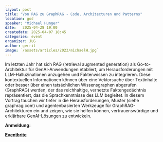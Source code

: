 ```yaml
---
layout: post
title: "Von RAG zu GraphRAG - Code, Architecturen und Patterns"
location: god
speaker: "Michael Hunger"
date:   2025-04-28 19:00
createdate: 2025-04-07 18:45
categories: event
organizer: JUG
author: gerrit
image: `/assets/articles/2023/michaelH.jpg`
---
```


Im letzten Jahr hat sich RAG (retrieval augmented generation) als Go-to-Architektur für GenAI-Anwendungen etabliert, um Herausforderungen mit LLM-Halluzinationen anzugehen und Faktenwissen zu integrieren. Diese kontextuellen Informationen können über eine Vektorsuche über Textinhalte oder besser über einen tatsächlichen Wissensgraphen abgerufen (GraphRAG) werden, der das reichhaltige, vernetzte Faktengedächtnis repräsentiert, das die Sprachkenntnisse des LLM begleitet.
In diesem Vortrag tauchen wir tiefer in die Herausforderungen, Muster (siehe graphrag.com) und agentenbasierten Werkzeuge für GraphRAG-Architekturen ein und zeigen, wie sie helfen können, vertrauenswürdige und erklärbare GenAI-Lösungen zu entwickeln.


**Anmeldung:**

[**Eventbrite**](https://www.eventbrite.de/e/von-rag-zu-graphrag-code-architecturen-und-patterns-tickets-1316533008669?aff=oddtdtcreator)

